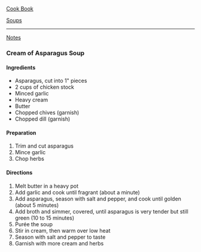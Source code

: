 [Cook Book](https://github.com/vmsmith/CookBook/blob/master/README.md)  

[Soups]()  

-----  

[Notes]()  

### Cream of Asparagus Soup  

#### Ingredients  

* Asparagus, cut into 1" pieces  
* 2 cups of chicken stock  
* Minced garlic  
* Heavy cream  
* Butter  
* Chopped chives (garnish)  
* Chopped dill (garnish)  

#### Preparation  

1. Trim and cut asparagus  
2. Mince garlic  
3. Chop herbs  

#### Directions  

1. Melt butter in a heavy pot  
2. Add garlic and cook until fragrant (about a minute)    
3. Add asparagus, season with salt and pepper, and cook until golden (about 5 minutes)    
4. Add broth and simmer, covered, until asparagus is very tender but still green (10 to 15 minutes)     
5. Purée the soup   
6. Stir in cream, then warm over low heat   
7. Season with salt and pepper to taste   
8. Garnish with more cream and herbs   
